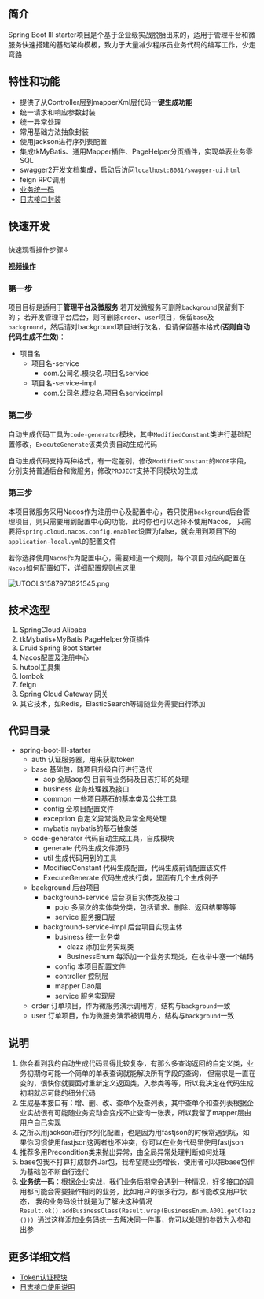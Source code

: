 ## 简介
Spring Boot lll starter项目是个基于企业级实战脱胎出来的，适用于管理平台和微服务快速搭建的基础架构模板，致力于大量减少程序员业务代码的编写工作，少走弯路

## 特性和功能
- 提供了从Controller层到mapperXml层代码**一键生成功能**
- 统一请求和响应参数封装
- 统一异常处理
- 常用基础方法抽象封装
- 使用jackson进行序列表配置
- 集成tkMyBatis、通用Mapper插件、PageHelper分页插件，实现单表业务零SQL
- swagger2开发文档集成，启动后访问`localhost:8081/swagger-ui.html`
- feign RPC调用
- [业务统一码](#1)
- [日志接口封装](#2)

## 快速开发
###
快速观看操作步骤↓

[**视频操作**](https://v.youku.com/v_show/id_XNDY1MjcxNDI2NA==.html?spm=a2h0c.8166622.PhoneSokuUgc_1.dtitle)

### 第一步
项目目标是适用于**管理平台及微服务**
若开发微服务可删除`background`保留剩下的；
若开发管理平台后台，则可删除`order`、`user`项目，保留`base`及`background`，然后请对background项目进行改名，但请保留基本格式(**否则自动代码生成不生效**)：
- 项目名
  - 项目名-service
    - com.公司名.模块名.项目名service
  - 项目名-service-impl
    - com.公司名.模块名.项目名serviceimpl

### 第二步
自动生成代码工具为`code-generator`模块，其中`ModifiedConstant`类进行基础配置修改，`ExecuteGenerate`该类负责自动生成代码

自动生成代码支持两种格式，有一定差别，修改`ModifiedConstant`的`MODE`字段，分别支持普通后台和微服务，修改`PROJECT`支持不同模块的生成

### 第三步
本项目微服务采用Nacos作为注册中心及配置中心，若只使用`background`后台管理项目，则只需要用到配置中心的功能，此时你也可以选择不使用Nacos，
只需要将`spring.cloud.nacos.config.enabled`设置为false，就会用到项目下的`application-local.yml`的配置文件

若你选择使用`Nacos`作为配置中心，需要知道一个规则，每个项目对应的配置在`Nacos`如何配置如下，详细配置规则点[这里](https://nacos.io/zh-cn/docs/quick-start-spring-cloud.html)

![UTOOLS1587970821545.png](https://user-gold-cdn.xitu.io/2020/4/27/171ba6fcfde5810a?w=1350&h=248&f=png&s=31544)


## 技术选型
1. SpringCloud Alibaba
2. tkMybatis+MyBatis PageHelper分页插件
3. Druid Spring Boot Starter
4. Nacos配置及注册中心
5. hutool工具集
6. lombok
7. feign
8. Spring Cloud Gateway 网关
9. 其它技术，如Redis，ElasticSearch等请随业务需要自行添加

## 代码目录

- spring-boot-lll-starter
  - auth 认证服务器，用来获取token
  - base 基础包，随项目升级自行进行迭代
    - aop 全局aop包 目前有业务码及日志打印的处理
    - business 业务处理器及接口
    - common 一些项目基石的基本类及公共工具
    - config 全项目配置文件
    - exception 自定义异常类及异常全局处理
    - mybatis mybatis的基石抽象类
  - code-generator 代码自动生成工具，自成模块
    - generate 代码生成文件源码
    - util 生成代码用到的工具
    - ModifiedConstant 代码生成配置，代码生成前请配置该文件
    - ExecuteGenerate 代码生成执行类，里面有几个生成例子
  - background 后台项目
    - background-service 后台项目实体类及接口
      - pojo 多层次的实体类分类，包括请求、删除、返回结果等等
      - service 服务接口层
    - background-service-impl 后台项目实现主体
      - business 统一业务类
        - clazz 添加业务实现类
        - BusinessEnum 每添加一个业务实现类，在枚举中塞一个编码
      - config 本项目配置文件
      - controller 控制层
      - mapper Dao层
      - service 服务实现层
  - order 订单项目，作为微服务演示调用方，结构与`background`一致
  - user 订单项目，作为微服务演示被调用方，结构与`background`一致

## 说明
1. 你会看到我的自动生成代码显得比较复杂，有那么多查询返回的自定义类，业务初期你可能一个简单的单表查询就能解决所有字段的查询，
但需求是一直在变的，很快你就要面对重新定义返回类，入参类等等，所以我决定在代码生成初期就尽可能的细分代码
2. 生成基本接口有：增、删、改、查单个及查列表，其中查单个和查列表根据企业实战很有可能随业务变动会变成不止查询一张表，所以我留了mapper层由用户自己实现
3. 之所以用jackson进行序列化配置，也是因为用fastjson的时候常遇到坑，如果你习惯使用fastjson这两者也不冲突，你可以在业务代码里使用fastjson
4. 推荐多用Precondition类来抛出异常，由全局异常处理判断如何处理
5. base包我不打算打成额外Jar包，我希望随业务增长，使用者可以把base包作为基础包不断自行迭代
6. **业务统一码**：<span id="1">根据企业实战，我们业务后期常会遇到一种情况，好多接口的调用都可能会需要操作相同的业务，比如用户的很多行为，都可能改变用户状态，
我的业务码设计就是为了解决这种情况`Result.ok().addBusinessClass(Result.wrap(BusinessEnum.A001.getClazz())) `通过这样添加业务码统一去解决同一件事，你可以处理的参数为入参和出参
</span>

## 更多详细文档
- [Token认证模块](https://github.com/tzxylao/spring-boot-lll-starter/wiki/1.-Token%E8%AE%A4%E8%AF%81%E6%A8%A1%E5%9D%97)
- <span id="2">[日志接口使用说明](https://github.com/tzxylao/spring-boot-lll-starter/wiki/2.-%E6%97%A5%E5%BF%97%E6%8E%A5%E5%8F%A3%E4%BD%BF%E7%94%A8%E8%AF%B4%E6%98%8E)</span>
